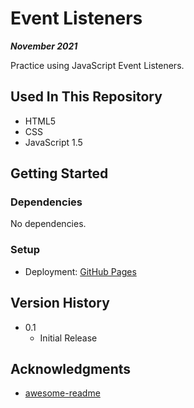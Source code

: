 # Event Listeners

***November 2021***

Practice using JavaScript Event Listeners.

## Used In This Repository

- HTML5
- CSS
- JavaScript 1.5

## Getting Started

### Dependencies

No dependencies.

### Setup

* Deployment: [GitHub Pages](https://a-bikombe.github.io/event-listeners/)

## Version History

* 0.1
    * Initial Release

## Acknowledgments

* [awesome-readme](https://github.com/matiassingers/awesome-readme)
